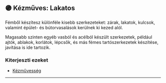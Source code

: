 ## 🟣 Kézműves: Lakatos

Fémből készítesz különféle kisebb szerkezeteket: zárak, lakatok, kulcsok, valamint épület- és bútorvasalások kerülnek ki kezed alól.

Magasabb szinten egyéb vasból és acélból készült szerkezetek, például ajtók, ablakok, korlátok, lépcsők, és más fémes tartószerkezetek készítése, javítása is ide tartozik.

### Kiterjeszti ezeket

- [Kézművesség](../kepzettsegek.szekunder/kezmuvesseg.md)

---
